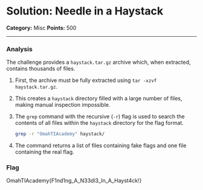 # Solution: Needle in a Haystack

**Category:** Misc
**Points:** 500

---

### Analysis

The challenge provides a `haystack.tar.gz` archive which, when extracted, contains thousands of files.

1.  First, the archive must be fully extracted using `tar -xzvf haystack.tar.gz`.

2.  This creates a `haystack` directory filled with a large number of files, making manual inspection impossible.

3.  The `grep` command with the recursive (`-r`) flag is used to search the contents of all files within the `haystack` directory for the flag format.

    ```bash
    grep -r "OmahTIAcademy" haystack/
    ```

4.  The command returns a list of files containing fake flags and one file containing the real flag.

### Flag

OmahTIAcademy{F1nd1ng_A_N33dl3_In_A_Hayst4ck!}
